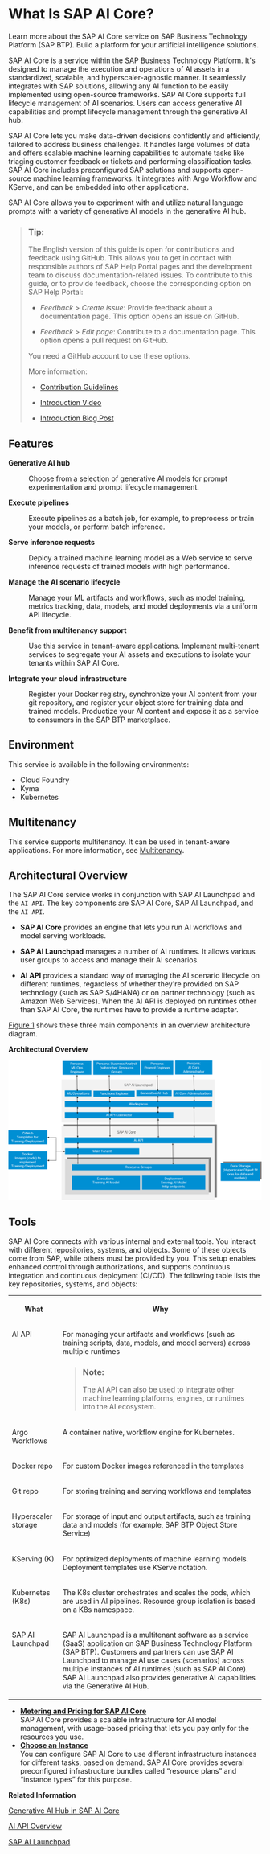 <!-- loiod029a32c22fb45fbb607e6a2c48c8a0e -->

# What Is SAP AI Core?

Learn more about the SAP AI Core service on SAP Business Technology Platform \(SAP BTP\). Build a platform for your artificial intelligence solutions.

SAP AI Core is a service within the SAP Business Technology Platform. It's designed to manage the execution and operations of AI assets in a standardized, scalable, and hyperscaler-agnostic manner. It seamlessly integrates with SAP solutions, allowing any AI function to be easily implemented using open-source frameworks. SAP AI Core supports full lifecycle management of AI scenarios. Users can access generative AI capabilities and prompt lifecycle management through the generative AI hub.

SAP AI Core lets you make data-driven decisions confidently and efficiently, tailored to address business challenges. It handles large volumes of data and offers scalable machine learning capabilities to automate tasks like triaging customer feedback or tickets and performing classification tasks. SAP AI Core includes preconfigured SAP solutions and supports open-source machine learning frameworks. It integrates with Argo Workflow and KServe, and can be embedded into other applications.

SAP AI Core allows you to experiment with and utilize natural language prompts with a variety of generative AI models in the generative AI hub.

> ### Tip:  
> The English version of this guide is open for contributions and feedback using GitHub. This allows you to get in contact with responsible authors of SAP Help Portal pages and the development team to discuss documentation-related issues. To contribute to this guide, or to provide feedback, choose the corresponding option on SAP Help Portal:
> 
> -   *Feedback* \> *Create issue*: Provide feedback about a documentation page. This option opens an issue on GitHub.
> 
> -   *Feedback* \> *Edit page*: Contribute to a documentation page. This option opens a pull request on GitHub.
> 
> 
> You need a GitHub account to use these options.
> 
> More information:
> 
> -   [Contribution Guidelines](https://help.sap.com/docs/open-documentation-initiative/contribution-guidelines/readme.html)
> 
> -   [Introduction Video](https://www.youtube.com/watch?v=WJ0oarMlVW4)
> 
> -   [Introduction Blog Post](https://blogs.sap.com/2021/11/29/sap-btp-documentation-goes-github-new-collaboration-process/)



<a name="loiod029a32c22fb45fbb607e6a2c48c8a0e__section_efb_tt3_snb"/>

## Features


<dl>
<dt><b>

Generative AI hub 

</b></dt>
<dd>

Choose from a selection of generative AI models for prompt experimentation and prompt lifecycle management.



</dd><dt><b>

Execute pipelines 

</b></dt>
<dd>

Execute pipelines as a batch job, for example, to preprocess or train your models, or perform batch inference.



</dd><dt><b>

Serve inference requests 

</b></dt>
<dd>

Deploy а trained machine learning model as a Web service to serve inference requests of trained models with high performance.



</dd><dt><b>

Manage the AI scenario lifecycle 

</b></dt>
<dd>

Manage your ML artifacts and workflows, such as model training, metrics tracking, data, models, and model deployments via a uniform API lifecycle.



</dd><dt><b>

Benefit from multitenancy support 

</b></dt>
<dd>

Use this service in tenant-aware applications. Implement multi-tenant services to segregate your AI assets and executions to isolate your tenants within SAP AI Core.



</dd><dt><b>

Integrate your cloud infrastructure 

</b></dt>
<dd>

Register your Docker registry, synchronize your AI content from your git repository, and register your object store for training data and trained models. Productize your AI content and expose it as a service to consumers in the SAP BTP marketplace.



</dd>
</dl>



<a name="loiod029a32c22fb45fbb607e6a2c48c8a0e__section_cfb_tt3_snb"/>

## Environment

This service is available in the following environments:

-   Cloud Foundry
-   Kyma
-   Kubernetes



<a name="loiod029a32c22fb45fbb607e6a2c48c8a0e__section_a51_2xm_vzb"/>

## Multitenancy

This service supports multitenancy. It can be used in tenant-aware applications. For more information, see [Multitenancy](multitenancy-ee90fe1.md).



<a name="loiod029a32c22fb45fbb607e6a2c48c8a0e__section_jq4_gpf_4rb"/>

## Architectural Overview

The SAP AI Core service works in conjunction with SAP AI Launchpad and the `AI API`. The key components are SAP AI Core, SAP AI Launchpad, and the `AI API`.

-   **SAP AI Core** provides an engine that lets you run AI workflows and model serving workloads.

-   **SAP AI Launchpad** manages a number of AI runtimes. It allows various user groups to access and manage their AI scenarios.

-   **AI API** provides a standard way of managing the AI scenario lifecycle on different runtimes, regardless of whether they're provided on SAP technology \(such as SAP S/4HANA\) or on partner technology \(such as Amazon Web Services\). When the AI API is deployed on runtimes other than SAP AI Core, the runtimes have to provide a runtime adapter.


[Figure 1](what-is-sap-ai-core-d029a32.md#loiod029a32c22fb45fbb607e6a2c48c8a0e__fig_blw_g1y_xnb) shows these three main components in an overview architecture diagram.

  
  
**Architectural Overview**

![Overview of the AI Core landscape](images/Image_AI_Core_Overview_8a6312d.png)



<a name="loiod029a32c22fb45fbb607e6a2c48c8a0e__section_ifb_tt3_snb"/>

## Tools

SAP AI Core connects with various internal and external tools. You interact with different repositories, systems, and objects. Some of these objects come from SAP, while others must be provided by you. This setup enables enhanced control through authorizations, and supports continuous integration and continuous deployment \(CI/CD\). The following table lists the key repositories, systems, and objects:


<table>
<tr>
<th valign="top">

What

</th>
<th valign="top">

Why

</th>
</tr>
<tr>
<td valign="top">

AI API

</td>
<td valign="top">

For managing your artifacts and workflows \(such as training scripts, data, models, and model servers\) across multiple runtimes

> ### Note:  
> The AI API can also be used to integrate other machine learning platforms, engines, or runtimes into the AI ecosystem.



</td>
</tr>
<tr>
<td valign="top">

Argo Workflows

</td>
<td valign="top">

A container native, workflow engine for Kubernetes.

</td>
</tr>
<tr>
<td valign="top">

Docker repo

</td>
<td valign="top">

For custom Docker images referenced in the templates

</td>
</tr>
<tr>
<td valign="top">

Git repo

</td>
<td valign="top">

For storing training and serving workflows and templates

</td>
</tr>
<tr>
<td valign="top">

Hyperscaler storage

</td>
<td valign="top">

For storage of input and output artifacts, such as training data and models \(for example, SAP BTP Object Store Service\)

</td>
</tr>
<tr>
<td valign="top">

KServing \(K\)

</td>
<td valign="top">

For optimized deployments of machine learning models. Deployment templates use KServe notation.

</td>
</tr>
<tr>
<td valign="top">

Kubernetes \(K8s\)

</td>
<td valign="top">

The K8s cluster orchestrates and scales the pods, which are used in AI pipelines. Resource group isolation is based on a K8s namespace.

</td>
</tr>
<tr>
<td valign="top">

SAP AI Launchpad

</td>
<td valign="top">

SAP AI Launchpad is a multitenant software as a service \(SaaS\) application on SAP Business Technology Platform \(SAP BTP\). Customers and partners can use SAP AI Launchpad to manage AI use cases \(scenarios\) across multiple instances of AI runtimes \(such as SAP AI Core\). SAP AI Launchpad also provides generative AI capabilities via the Generative AI Hub.

</td>
</tr>
</table>

-   **[Metering and Pricing for SAP AI Core](metering-and-pricing-for-sap-ai-core-1e6cbac.md "SAP AI Core
		provides a scalable infrastructure for AI model management, with usage-based pricing that
		lets you pay only for the resources you use.")**  
SAP AI Core provides a scalable infrastructure for AI model management, with usage-based pricing that lets you pay only for the resources you use.
-   **[Choose an Instance](choose-an-instance-c58d4e5.md "You can configure SAP AI Core to use different infrastructure
		instances for different tasks, based on demand. SAP AI Core provides
		several preconfigured infrastructure bundles called “resource plans” and “instance types” for this purpose.")**  
You can configure SAP AI Core to use different infrastructure instances for different tasks, based on demand. SAP AI Core provides several preconfigured infrastructure bundles called “resource plans” and “instance types” for this purpose.

**Related Information**  


[Generative AI Hub in SAP AI Core](generative-ai-hub-in-sap-ai-core-7db524e.md "The generative AI hub incorporates generative AI into your AI activities in SAP AI Core and SAP AI Launchpad.")

[AI API Overview](ai-api-overview-716d4c3.md "The AI API lets you manage your AI assets (such as training scripts, data, models, and model servers) across multiple runtimes.")

[SAP AI Launchpad](https://help.sap.com/ailaunchpad)

